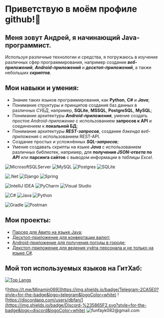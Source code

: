 # Приветствую в моём профиле github!👋 

## Меня зовут Андрей, я начинающий Java-программист.

Используя различные технологии и средства, я погружаюсь в изучение различных сфер программирования, например создание ***веб-приложений***, ***Android-приложений*** и ***десктоп-приложений***, а также небольших ***скриптов***.

## Мои навыки и умения:
- Знание таких языков программирования, как **Python**, **C#** и ***Java***;
- Понимание структуры и принципов создания баз данных в различных *СУБД*, например, **SQLite**, **MSSQL**, **PostgreSQL**, **MySQL**;
- Понимание архитектуры ***Android-приложения***, умение создать простое *Android-приложение* с использованием **запросов к API** и соединением к **локальной БД**;
- Понимание архитектуры ***REST-запросов***, создание *бэкенда веб-приложения* с использованием REST-API.
- Создание простых и усложнённых ***SQL-запросов***;
- Умение создавать скрипты на языке ***Java*** с использованием различных библиотек, например, для **получения *JSON-ответа* по *API*** или **парсинга сайтов** с выводом информации в *таблицы Excel*.

![MicrosoftSQLServer](https://img.shields.io/badge/Microsoft%20SQL%20Server-CC2927?style=for-the-badge&logo=microsoft%20sql%20server&logoColor=white) ![MySQL](https://img.shields.io/badge/mysql-%2300f.svg?style=for-the-badge&logo=mysql&logoColor=white) ![Postgres](https://img.shields.io/badge/postgres-%23316192.svg?style=for-the-badge&logo=postgresql&logoColor=white) ![SQLite](https://img.shields.io/badge/sqlite-%2307405e.svg?style=for-the-badge&logo=sqlite&logoColor=white)

![.Net](https://img.shields.io/badge/.NET-5C2D91?style=for-the-badge&logo=.net&logoColor=white) ![Django](https://img.shields.io/badge/django-%23092E20.svg?style=for-the-badge&logo=django&logoColor=white) ![Spring](https://img.shields.io/badge/spring-%236DB33F.svg?style=for-the-badge&logo=spring&logoColor=white) 

![IntelliJ IDEA](https://img.shields.io/badge/IntelliJIDEA-000000.svg?style=for-the-badge&logo=intellij-idea&logoColor=white) ![PyCharm](https://img.shields.io/badge/pycharm-143?style=for-the-badge&logo=pycharm&logoColor=black&color=black&labelColor=green) ![Visual Studio](https://img.shields.io/badge/Visual%20Studio-5C2D91.svg?style=for-the-badge&logo=visual-studio&logoColor=white)

![C#](https://img.shields.io/badge/c%23-%23239120.svg?style=for-the-badge&logo=c-sharp&logoColor=white) ![Java](https://img.shields.io/badge/java-%23ED8B00.svg?style=for-the-badge&logo=openjdk&logoColor=white) ![Python](https://img.shields.io/badge/python-3670A0?style=for-the-badge&logo=python&logoColor=ffdd54)

![Gradle](https://img.shields.io/badge/Gradle-02303A.svg?style=for-the-badge&logo=Gradle&logoColor=white) ![Postman](https://img.shields.io/badge/Postman-FF6C37?style=for-the-badge&logo=postman&logoColor=white)



## Мои проекты:
- [Парсер для Авито на языке Java](https://github.com/Funfayk082/Avito-Parse);
- [Десктоп-приложение для конвертации валют](https://github.com/Funfayk082/CurrencyConverter);
- [Android-приложение для получения погоды в городе](https://github.com/Funfayk082/android_app);
- [Декстоп-приложение для ведения учёта персонала и не только на языке C#](https://github.com/Funfayk082/praktika).

## Мой топ используемых языков на ГитХаб:
[![Top Langs](https://github-readme-stats.vercel.app/api/top-langs/?username=Funfayk082&layout=compact)](https://github.com/anuraghazra/github-readme-stats)



![https://t.me/Minamin069](https://img.shields.io/badge/Telegram-2CA5E0?style=for-the-badge&logo=telegram&logoColor=white) ![https://discordapp.com/users/dbfan/](https://img.shields.io/badge/Discord-%235865F2.svg?style=for-the-badge&logo=discord&logoColor=white) ![funfayk082@gmail.com](https://img.shields.io/badge/Gmail-D14836?style=for-the-badge&logo=gmail&logoColor=white)


<!--
**Funfayk082/Funfayk082** is a ✨ _special_ ✨ repository because its `README.md` (this file) appears on your GitHub profile.

Here are some ideas to get you started:

- 🔭 I’m currently working on ...
- 🌱 I’m currently learning ...
- 👯 I’m looking to collaborate on ...
- 🤔 I’m looking for help with ...
- 💬 Ask me about ...
- 📫 How to reach me: ...
- 😄 Pronouns: ...
- ⚡ Fun fact: ...
-->
